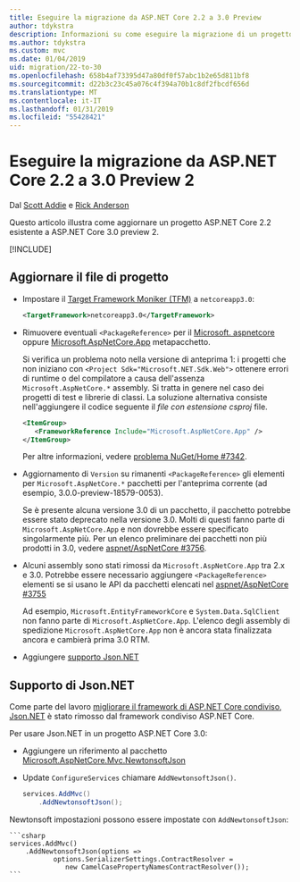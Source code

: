 ```yaml
---
title: Eseguire la migrazione da ASP.NET Core 2.2 a 3.0 Preview
author: tdykstra
description: Informazioni su come eseguire la migrazione di un progetto ASP.NET Core 2.2 in ASP.NET Core 3.0.
ms.author: tdykstra
ms.custom: mvc
ms.date: 01/04/2019
uid: migration/22-to-30
ms.openlocfilehash: 658b4af73395d47a80df0f57abc1b2e65d811bf8
ms.sourcegitcommit: d22b3c23c45a076c4f394a70b1c8df2fbcdf656d
ms.translationtype: MT
ms.contentlocale: it-IT
ms.lasthandoff: 01/31/2019
ms.locfileid: "55428421"
---
```

# <a name="migrate-from-aspnet-core-22-to-30-preview-2"></a>Eseguire la migrazione da ASP.NET Core 2.2 a 3.0 Preview 2

Dal [Scott Addie](https://github.com/scottaddie) e [Rick Anderson](https://twitter.com/RickAndMSFT)

Questo articolo illustra come aggiornare un progetto ASP.NET Core 2.2 esistente a ASP.NET Core 3.0 preview 2.

[!INCLUDE[](~/includes/net-core-prereqs-all-3.0.md)]

## <a name="update-the-project-file"></a>Aggiornare il file di progetto

* Impostare il [Target Framework Moniker (TFM)](/dotnet/standard/frameworks#referring-to-frameworks) a `netcoreapp3.0`:

  ```xml
  <TargetFramework>netcoreapp3.0</TargetFramework>
  ```

* Rimuovere eventuali `<PackageReference>` per il [Microsoft. aspnetcore](xref:fundamentals/metapackage) oppure [Microsoft.AspNetCore.App](xref:fundamentals/metapackage-app) metapacchetto.

  Si verifica un problema noto nella versione di anteprima 1: i progetti che non iniziano con `<Project Sdk="Microsoft.NET.Sdk.Web">` ottenere errori di runtime o del compilatore a causa dell'assenza `Microsoft.AspNetCore.*` assembly. Si tratta in genere nel caso dei progetti di test e librerie di classi. La soluzione alternativa consiste nell'aggiungere il codice seguente il *file con estensione csproj* file.

  ```xml
  <ItemGroup>
     <FrameworkReference Include="Microsoft.AspNetCore.App" />
  </ItemGroup>
  ```

  Per altre informazioni, vedere [problema NuGet/Home #7342](https://github.com/NuGet/Home/issues/7342).

* Aggiornamento di `Version` su rimanenti `<PackageReference>` gli elementi per `Microsoft.AspNetCore.*` pacchetti per l'anteprima corrente (ad esempio, 3.0.0-preview-18579-0053).

  Se è presente alcuna versione 3.0 di un pacchetto, il pacchetto potrebbe essere stato deprecato nella versione 3.0. Molti di questi fanno parte di `Microsoft.AspNetCore.App` e non dovrebbe essere specificato singolarmente più. Per un elenco preliminare dei pacchetti non più prodotti in 3.0, vedere [aspnet/AspNetCore #3756](https://github.com/aspnet/AspNetCore/issues/3756).

* Alcuni assembly sono stati rimossi da `Microsoft.AspNetCore.App` tra 2.x e 3.0. Potrebbe essere necessario aggiungere `<PackageReference>` elementi se si usano le API da pacchetti elencati nel [aspnet/AspNetCore #3755](https://github.com/aspnet/AspNetCore/issues/3755)

  Ad esempio, `Microsoft.EntityFrameworkCore` e `System.Data.SqlClient` non fanno parte di `Microsoft.AspNetCore.App`. L'elenco degli assembly di spedizione `Microsoft.AspNetCore.App` non è ancora stata finalizzata ancora e cambierà prima 3.0 RTM.

* Aggiungere [supporto Json.NET](#json)

<a name="json"></a>

## <a name="jsonnet-support"></a>Supporto di Json.NET

Come parte del lavoro [migliorare il framework di ASP.NET Core condiviso](https://blogs.msdn.microsoft.com/webdev/2018/10/29/a-first-look-at-changes-coming-in-asp-net-core-3-0/), [Json.NET](https://www.newtonsoft.com/json/help/html/Introduction.htm) è stato rimosso dal framework condiviso ASP.NET Core.

Per usare Json.NET in un progetto ASP.NET Core 3.0:

- Aggiungere un riferimento al pacchetto [Microsoft.AspNetCore.Mvc.NewtonsoftJson](https://nuget.org/packages/Microsoft.AspNetCore.Mvc.NewtonsoftJson)
- Update `ConfigureServices` chiamare `AddNewtonsoftJson()`.

    ```csharp
    services.AddMvc()
        .AddNewtonsoftJson();
    ```

Newtonsoft impostazioni possono essere impostate con `AddNewtonsoftJson`:

    ```csharp
    services.AddMvc()
        .AddNewtonsoftJson(options => 
               options.SerializerSettings.ContractResolver = 
                  new CamelCasePropertyNamesContractResolver());
    ```

